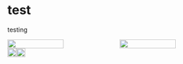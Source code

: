 # test
testing

<p>
<picture><img src="https://avatars.githubusercontent.com/u/36966635?v=4" height="20" width="50%" /></picture><picture><img src="https://avatars.githubusercontent.com/u/36966635?v=4" height=20 width="50%" /></picture><picture><img src="https://avatars.githubusercontent.com/u/36966635?v=4" height=20 /></picture><picture><img src="https://avatars.githubusercontent.com/u/36966635?v=4" height=20 /></picture>
</p>

